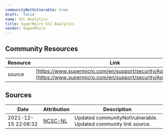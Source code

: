 ```yaml
---
communityNotVulnerable: true
draft: 'false'
name: SCC Analytics
title: SuperMicro SCC Analytics
vendor: SuperMicro
---
```



## Community Resources
| Resource | Link |
| --- | --- |
| source | [https://www.supermicro.com/en/support/security/Apache_log4j2](https://www.supermicro.com/en/support/security/Apache_log4j2) |


## Sources
| Date | Attribution | Description |
| --- | --- | --- |
| 2021-12-15 22:06:32 | [NCSC-NL](https://github.com/NCSC-NL/log4shell/blob/main/software/README.md) | Updated communityNotVulnerable. Updated community link source.  |
